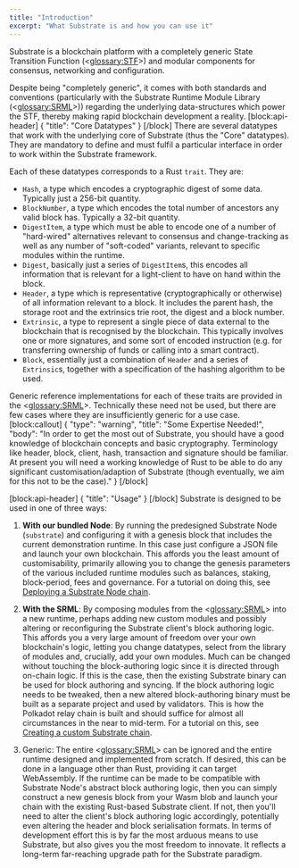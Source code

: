 ```yaml
---
title: "Introduction"
excerpt: "What Substrate is and how you can use it"
---
```

Substrate is a blockchain platform with a completely generic State Transition Function (<<glossary:STF>>) and modular components for consensus, networking and configuration.

Despite being "completely generic", it comes with both standards and conventions (particularly with the Substrate Runtime Module Library (<<glossary:SRML>>)) regarding the underlying data-structures which power the STF, thereby making rapid blockchain development a reality.
[block:api-header]
{
  "title": "Core Datatypes"
}
[/block]
There are several datatypes that work with the underlying core of Substrate (thus the "Core" datatypes). They are mandatory to define and must fulfil a particular interface in order to work within the Substrate framework.

Each of these datatypes corresponds to a Rust `trait`. They are:

- `Hash`, a type which encodes a cryptographic digest of some data. Typically just a 256-bit quantity.
- `BlockNumber`, a type which encodes the total number of ancestors any valid block has. Typically a 32-bit quantity.
- `DigestItem`, a type which must be able to encode one of a number of "hard-wired" alternatives relevant to consensus and change-tracking as well as any number of "soft-coded" variants, relevant to specific modules within the runtime. 
- `Digest`, basically just a series of `DigestItem`s, this encodes all information that is relevant for a light-client to have on hand within the block.
- `Header`, a type which is representative (cryptographically or otherwise) of all information relevant to a block. It includes the parent hash, the storage root and the extrinsics trie root, the digest and a block number.
- `Extrinsic`, a type to represent a single piece of data external to the blockchain that is recognised by the blockchain. This typically involves one or more signatures, and some sort of encoded instruction (e.g. for transferring ownership of funds or calling into a smart contract).
- `Block`, essentially just a combination of `Header` and a series of `Extrinsic`s, together with a specification of the hashing algorithm to be used.

Generic reference implementations for each of these traits are provided in the <<glossary:SRML>>. Technically these need not be used, but there are few cases where they are insufficiently generic for a use case.
[block:callout]
{
  "type": "warning",
  "title": "Some Expertise Needed!",
  "body": "In order to get the most out of Substrate, you should have a good knowledge of blockchain concepts and basic cryptography. Terminology like header, block, client, hash, transaction and signature should be familiar. At present you will need a working knowledge of Rust to be able to do any significant customisation/adaption of Substrate (though eventually, we aim for this not to be the case)."
}
[/block]

[block:api-header]
{
  "title": "Usage"
}
[/block]
Substrate is designed to be used in one of three ways:

1. **With our bundled Node**: By running the predesigned Substrate Node (`substrate`) and configuring it with a genesis block that includes the current demonstration runtime. In this case just configure a JSON file and launch your own blockchain. This affords you the least amount of customisability, primarily allowing you to change the genesis parameters of the various included runtime modules such as balances, staking, block-period, fees and governance. For a tutorial on doing this, see [Deploying a Substrate Node chain](doc:deploying-a-substrate-node-chain).

2. **With the SRML**: By composing modules from the <<glossary:SRML>> into a new runtime, perhaps adding new custom modules and possibly altering or reconfiguring the Substrate client's block authoring logic. This affords you a very large amount of freedom over your own blockchain's logic, letting you change datatypes, select from the library of modules and, crucially, add your own modules. Much can be changed without touching the block-authoring logic since it is directed through on-chain logic. If this is the case, then the existing Substrate binary can be used for block authoring and syncing. If the block authoring logic needs to be tweaked, then a new altered block-authoring binary must be built as a separate project and used by validators. This is how the Polkadot relay chain is built and should suffice for almost all circumstances in the near to mid-term. For a tutorial on this, see [Creating a custom Substrate chain](doc:creating-a-custom-substrate-chain).

3. Generic: The entire <<glossary:SRML>> can be ignored and the entire runtime designed and implemented from scratch. If desired, this can be done in a language other than Rust, providing it can target WebAssembly. If the runtime can be made to be compatible with Substrate Node's abstract block authoring logic, then you can simply construct a new genesis block from your Wasm blob and launch your chain with the existing Rust-based Substrate client. If not, then you'll need to alter the client's block authoring logic accordingly, potentially even altering the header and block serialisation formats. In terms of development effort this is by far the most arduous means to use Substrate, but also gives you the most freedom to innovate. It reflects a long-term far-reaching upgrade path for the Substrate paradigm.